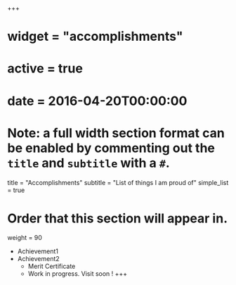+++
# widget = "accomplishments"
# active = true
# date = 2016-04-20T00:00:00

# Note: a full width section format can be enabled by commenting out the `title` and `subtitle` with a `#`.
title = "Accomplishments"
subtitle = "List of things I am proud of"
simple_list = true

# Order that this section will appear in.
weight = 90
- Achievement1
- Achievement2
  - Merit Certificate
  - Work in progress. Visit soon !
+++
